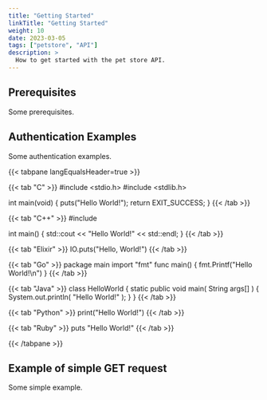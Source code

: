 ```yaml
---
title: "Getting Started"
linkTitle: "Getting Started"
weight: 10
date: 2023-03-05
tags: ["petstore", "API"]
description: >
  How to get started with the pet store API.
---
```



## Prerequisites

Some prerequisites.

## Authentication Examples

Some authentication examples.

{{< tabpane langEqualsHeader=true >}}

{{< tab "C" >}}
#include <stdio.h>
#include <stdlib.h>

int main(void) {
  puts("Hello World!");
  return EXIT_SUCCESS;
}
{{< /tab >}}

{{< tab "C++" >}}
#include <iostream>

int main() {
  std::cout << "Hello World!" << std::endl;
}
{{< /tab >}}

{{< tab "Elixir" >}}
IO.puts("Hello, World!")
{{< /tab >}}

{{< tab "Go" >}}
package main
import "fmt"
func main() {
  fmt.Printf("Hello World!\n")
}
{{< /tab >}}

{{< tab "Java" >}}
class HelloWorld {
  static public void main( String args[] ) {
    System.out.println( "Hello World!" );
  }
}
{{< /tab >}}

{{< tab "Python" >}}
print("Hello World!")
{{< /tab >}}

{{< tab "Ruby" >}}
puts "Hello World!"
{{< /tab >}}

{{< /tabpane >}}

## Example of simple GET request

Some simple example.
